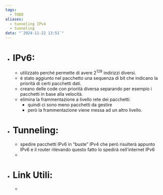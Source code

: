 ```yaml
---
tags:
  - TODO
aliases:
  - tunneling IPv4
  - tunneling
data: "`2024-11-22 13:51`"
---
```

- # IPv6:
	- utilizzato perché permette di avere $2^{128}$ indirizzi diversi.
	- è stato aggiunto nel pacchetto una sequenza di bit che indicano la priorità di certi pacchetti dati.
	- creano delle code con priorità diversa separando per esempio i pacchetti in base alla velocità.
	- elimina la frammentazione a livello rete dei pacchetti:
		- quindi ci sono meno pacchetti da gestire
		- però la frammentazione viene messa ad un altro livello. 
- # Tunneling:
	- spedire pacchetti IPv6 in “buste” IPv4 che però risulterà appunto IPv6 e il router rilevando questo fatto lo spedirà nell’internet IPv6
	- 
- # Link Utili:
	- 